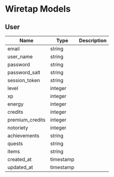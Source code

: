 # Wiretap Models

## User

| Name            | Type      | Description |
|-----------------|-----------|-------------|
| email           | string    |             |
| user_name       | string    |             |
| password        | string    |             |
| password_salt   | string    |             |
| session_token   | string    |             |
| level           | integer   |             |
| xp              | integer   |             |
| energy          | integer   |             |
| credits         | integer   |             |
| premium_credits | integer   |             |
| notoriety       | integer   |             |
| achievements    | string    |             |
| quests          | string    |             |
| items           | string    |             |
| created_at      | timestamp |             |
| updated_at      | timestamp |             |
